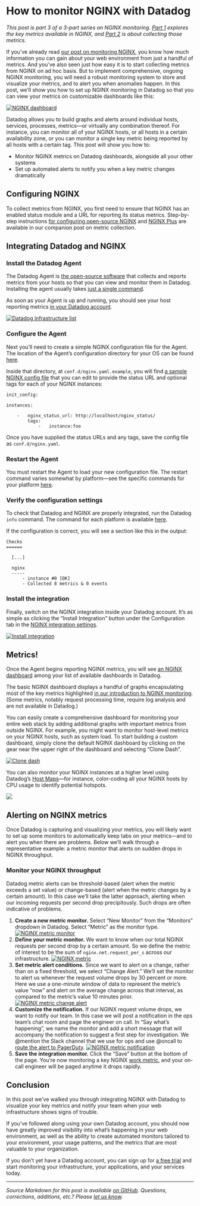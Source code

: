 # How to monitor NGINX with Datadog

*This post is part 3 of a 3-part series on NGINX monitoring. [Part 1](/blog/how-to-monitor-nginx/) explores the key metrics available in NGINX, and [Part 2](/blog/how-to-collect-nginx-metrics/) is about collecting those metrics.*

If you’ve already read [our post on monitoring NGINX](/blog/how-to-monitor-nginx/), you know how much information you can gain about your web environment from just a handful of metrics. And you’ve also seen just how easy it is to start collecting metrics from NGINX on ad hoc basis. But to implement comprehensive, ongoing NGINX monitoring, you will need a robust monitoring system to store and visualize your metrics, and to alert you when anomalies happen. In this post, we’ll show you how to set up NGINX monitoring in Datadog so that you can view your metrics on customizable dashboards like this:

[![NGINX dashboard](https://d33tyra1llx9zy.cloudfront.net/blog/images/2015-06-nginx/nginx_board_5.png)](https://d33tyra1llx9zy.cloudfront.net/blog/images/2015-06-nginx/nginx_board_5.png)

Datadog allows you to build graphs and alerts around individual hosts, services, processes, metrics—or virtually any combination thereof. For instance, you can monitor all of your NGINX hosts, or all hosts in a certain availability zone, or you can monitor a single key metric being reported by all hosts with a certain tag. This post will show you how to:

-   Monitor NGINX metrics on Datadog dashboards, alongside all your other systems
-   Set up automated alerts to notify you when a key metric changes dramatically

## Configuring NGINX

To collect metrics from NGINX, you first need to ensure that NGINX has an enabled status module and a URL for reporting its status metrics. Step-by-step instructions [for configuring open-source NGINX](/blog/how-to-collect-nginx-metrics/#open-source) and [NGINX Plus](/blog/how-to-collect-nginx-metrics/#plus) are available in our companion post on metric collection.

## Integrating Datadog and NGINX

### Install the Datadog Agent

The Datadog Agent is [the open-source software](https://github.com/DataDog/dd-agent) that collects and reports metrics from your hosts so that you can view and monitor them in Datadog. Installing the agent usually takes [just a single command](https://app.datadoghq.com/account/settings#agent).

As soon as your Agent is up and running, you should see your host reporting metrics [in your Datadog account](https://app.datadoghq.com/infrastructure).

[![Datadog infrastructure list](https://d33tyra1llx9zy.cloudfront.net/blog/images/2015-06-nginx/infra_2.png)](https://d33tyra1llx9zy.cloudfront.net/blog/images/2015-06-nginx/infra_2.png)

### Configure the Agent

Next you’ll need to create a simple NGINX configuration file for the Agent. The location of the Agent’s configuration directory for your OS can be found [here](http://docs.datadoghq.com/guides/basic_agent_usage/).

Inside that directory, at `conf.d/nginx.yaml.example`, you will find [a sample NGINX config file](https://github.com/DataDog/dd-agent/blob/master/conf.d/nginx.yaml.example) that you can edit to provide the status URL and optional tags for each of your NGINX instances:

```
init_config:
 
instances:
 
    -   nginx_status_url: http://localhost/nginx_status/
        tags:
            -   instance:foo
```

Once you have supplied the status URLs and any tags, save the config file as `conf.d/nginx.yaml`.

### Restart the Agent

You must restart the Agent to load your new configuration file. The restart command varies somewhat by platform—see the specific commands for your platform [here](http://docs.datadoghq.com/guides/basic_agent_usage/).

### Verify the configuration settings

To check that Datadog and NGINX are properly integrated, run the Datadog `info` command. The command for each platform is available [here](http://docs.datadoghq.com/guides/basic_agent_usage/).

If the configuration is correct, you will see a section like this in the output:

```
Checks
======
 
  [...]
 
  nginx
  -----
      - instance #0 [OK]
      - Collected 8 metrics & 0 events 
```

### Install the integration

Finally, switch on the NGINX integration inside your Datadog account. It’s as simple as clicking the “Install Integration” button under the Configuration tab in the [NGINX integration settings](https://app.datadoghq.com/account/settings#integrations/nginx).

[![Install integration](https://d33tyra1llx9zy.cloudfront.net/blog/images/2015-06-nginx/install.png)](https://d33tyra1llx9zy.cloudfront.net/blog/images/2015-06-nginx/install.png)

## Metrics!

Once the Agent begins reporting NGINX metrics, you will see [an NGINX dashboard](https://app.datadoghq.com/dash/integration/nginx) among your list of available dashboards in Datadog.

The basic NGINX dashboard displays a handful of graphs encapsulating most of the key metrics highlighted [in our introduction to NGINX monitoring](/blog/how-to-monitor-nginx/). (Some metrics, notably request processing time, require log analysis and are not available in Datadog.)

You can easily create a comprehensive dashboard for monitoring your entire web stack by adding additional graphs with important metrics from outside NGINX. For example, you might want to monitor host-level metrics on your NGINX hosts, such as system load. To start building a custom dashboard, simply clone the default NGINX dashboard by clicking on the gear near the upper right of the dashboard and selecting “Clone Dash”.

[![Clone dash](https://d33tyra1llx9zy.cloudfront.net/blog/images/2015-06-nginx/clone_2.png)](https://d33tyra1llx9zy.cloudfront.net/blog/images/2015-06-nginx/clone_2.png)

You can also monitor your NGINX instances at a higher level using Datadog’s [Host Maps](/blog/introducing-host-maps-know-thy-infrastructure/)—for instance, color-coding all your NGINX hosts by CPU usage to identify potential hotspots.

[![](https://d33tyra1llx9zy.cloudfront.net/blog/images/2015-06-nginx/nginx-host-map-3.png)](https://d33tyra1llx9zy.cloudfront.net/blog/images/2015-06-nginx/nginx-host-map-3.png)

## Alerting on NGINX metrics

Once Datadog is capturing and visualizing your metrics, you will likely want to set up some monitors to automatically keep tabs on your metrics—and to alert you when there are problems. Below we’ll walk through a representative example: a metric monitor that alerts on sudden drops in NGINX throughput.

### Monitor your NGINX throughput

Datadog metric alerts can be threshold-based (alert when the metric exceeds a set value) or change-based (alert when the metric changes by a certain amount). In this case we’ll take the latter approach, alerting when our incoming requests per second drop precipitously. Such drops are often indicative of problems.

1.  **Create a new metric monitor.** Select “New Monitor” from the “Monitors” dropdown in Datadog. Select “Metric” as the monitor type.
     [![NGINX metric monitor](https://d33tyra1llx9zy.cloudfront.net/blog/images/2015-06-nginx/monitor2_step_1.png)](https://d33tyra1llx9zy.cloudfront.net/blog/images/2015-06-nginx/monitor2_step_1.png)
2.  **Define your metric monitor.** We want to know when our total NGINX requests per second drop by a certain amount. So we define the metric of interest to be the sum of `nginx.net.request_per_s` across our infrastructure.
     [![NGINX metric](https://d33tyra1llx9zy.cloudfront.net/blog/images/2015-06-nginx/monitor2_step_2.png)](https://d33tyra1llx9zy.cloudfront.net/blog/images/2015-06-nginx/monitor2_step_2.png)
3.  **Set metric alert conditions.** Since we want to alert on a change, rather than on a fixed threshold, we select “Change Alert.” We’ll set the monitor to alert us whenever the request volume drops by 30 percent or more. Here we use a one-minute window of data to represent the metric’s value “now” and alert on the average change across that interval, as compared to the metric’s value 10 minutes prior.
     [![NGINX metric change alert](https://d33tyra1llx9zy.cloudfront.net/blog/images/2015-06-nginx/monitor2_step_3.png)](https://d33tyra1llx9zy.cloudfront.net/blog/images/2015-06-nginx/monitor2_step_3.png)
4.  **Customize the notification.** If our NGINX request volume drops, we want to notify our team. In this case we will post a notification in the ops team’s chat room and page the engineer on call. In “Say what’s happening”, we name the monitor and add a short message that will accompany the notification to suggest a first step for investigation. We @mention the Slack channel that we use for ops and use @oncall to [route the alert to PagerDuty](/blog/pagerduty/).
     [![NGINX metric notification](https://d33tyra1llx9zy.cloudfront.net/blog/images/2015-06-nginx/monitor2_step_4v2.png)](https://d33tyra1llx9zy.cloudfront.net/blog/images/2015-06-nginx/monitor2_step_4v2.png)
5.  **Save the integration monitor.** Click the “Save” button at the bottom of the page. You’re now monitoring a key NGINX [work metric](/blog/monitoring-101-collecting-data/#metrics), and your on-call engineer will be paged anytime it drops rapidly.

## Conclusion

In this post we’ve walked you through integrating NGINX with Datadog to visualize your key metrics and notify your team when your web infrastructure shows signs of trouble.

If you’ve followed along using your own Datadog account, you should now have greatly improved visibility into what’s happening in your web environment, as well as the ability to create automated monitors tailored to your environment, your usage patterns, and the metrics that are most valuable to your organization.

If you don’t yet have a Datadog account, you can sign up for [a free trial](https://app.datadoghq.com/signup) and start monitoring your infrastructure, your applications, and your services today.

------------------------------------------------------------------------

*Source Markdown for this post is available [on GitHub](https://github.com/DataDog/the-monitor/blob/master/nginx/how_to_monitor_nginx_with_datadog.md). Questions, corrections, additions, etc.? Please [let us know](https://github.com/DataDog/the-monitor/issues).*
